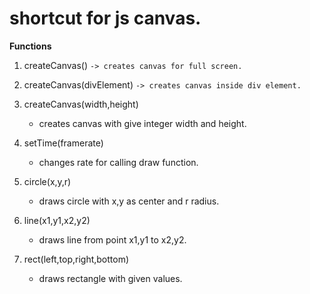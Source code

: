 # shortcut for js canvas.

**Functions**

1. createCanvas() `-> creates canvas for full screen.`

2. createCanvas(divElement) `-> creates canvas inside div element.`

3. createCanvas(width,height)
   - creates canvas with give integer width and height.

4. setTime(framerate)
   - changes rate for calling draw function.

5. circle(x,y,r)
   - draws circle with x,y as center and r radius.

6. line(x1,y1,x2,y2)
   - draws line from point x1,y1 to x2,y2.

7. rect(left,top,right,bottom)
   - draws rectangle with given values.

